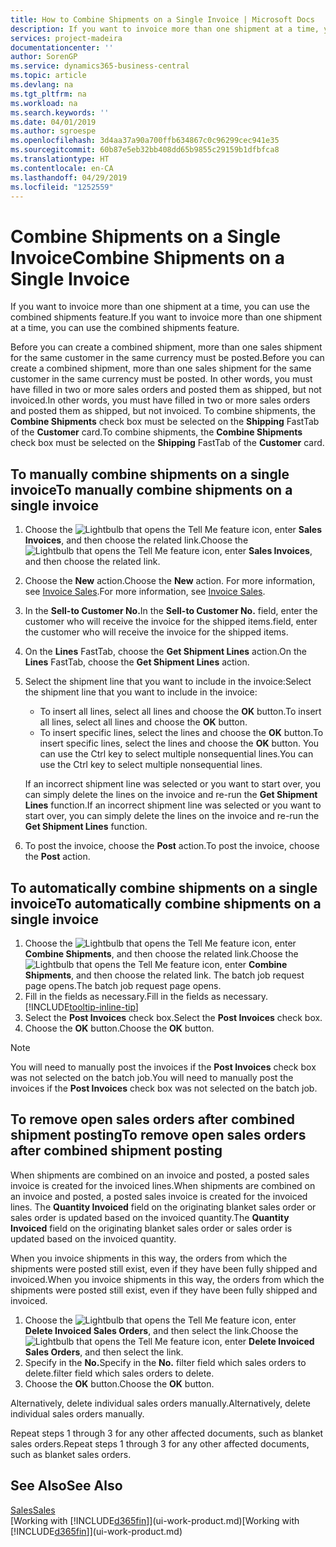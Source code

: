 ```yaml
---
title: How to Combine Shipments on a Single Invoice | Microsoft Docs
description: If you want to invoice more than one shipment at a time, you can use the combined shipments feature.
services: project-madeira
documentationcenter: ''
author: SorenGP
ms.service: dynamics365-business-central
ms.topic: article
ms.devlang: na
ms.tgt_pltfrm: na
ms.workload: na
ms.search.keywords: ''
ms.date: 04/01/2019
ms.author: sgroespe
ms.openlocfilehash: 3d4aa37a90a700ffb634867c0c96299cec941e35
ms.sourcegitcommit: 60b87e5eb32bb408dd65b9855c29159b1dfbfca8
ms.translationtype: HT
ms.contentlocale: en-CA
ms.lasthandoff: 04/29/2019
ms.locfileid: "1252559"
---
```

# <a name="combine-shipments-on-a-single-invoice"></a><span data-ttu-id="453c5-103">Combine Shipments on a Single Invoice</span><span class="sxs-lookup"><span data-stu-id="453c5-103">Combine Shipments on a Single Invoice</span></span>
<span data-ttu-id="453c5-104">If you want to invoice more than one shipment at a time, you can use the combined shipments feature.</span><span class="sxs-lookup"><span data-stu-id="453c5-104">If you want to invoice more than one shipment at a time, you can use the combined shipments feature.</span></span>  

 <span data-ttu-id="453c5-105">Before you can create a combined shipment, more than one sales shipment for the same customer in the same currency must be posted.</span><span class="sxs-lookup"><span data-stu-id="453c5-105">Before you can create a combined shipment, more than one sales shipment for the same customer in the same currency must be posted.</span></span> <span data-ttu-id="453c5-106">In other words, you must have filled in two or more sales orders and posted them as shipped, but not invoiced.</span><span class="sxs-lookup"><span data-stu-id="453c5-106">In other words, you must have filled in two or more sales orders and posted them as shipped, but not invoiced.</span></span> <span data-ttu-id="453c5-107">To combine shipments, the **Combine Shipments** check box must be selected on the **Shipping** FastTab of the **Customer** card.</span><span class="sxs-lookup"><span data-stu-id="453c5-107">To combine shipments, the **Combine Shipments** check box must be selected on the **Shipping** FastTab of the **Customer** card.</span></span>  

## <a name="to-manually-combine-shipments-on-a-single-invoice"></a><span data-ttu-id="453c5-108">To manually combine shipments on a single invoice</span><span class="sxs-lookup"><span data-stu-id="453c5-108">To manually combine shipments on a single invoice</span></span>  
1. <span data-ttu-id="453c5-109">Choose the ![Lightbulb that opens the Tell Me feature](media/ui-search/search_small.png "Tell me what you want to do") icon, enter **Sales Invoices**, and then choose the related link.</span><span class="sxs-lookup"><span data-stu-id="453c5-109">Choose the ![Lightbulb that opens the Tell Me feature](media/ui-search/search_small.png "Tell me what you want to do") icon, enter **Sales Invoices**, and then choose the related link.</span></span>  
2. <span data-ttu-id="453c5-110">Choose the **New** action.</span><span class="sxs-lookup"><span data-stu-id="453c5-110">Choose the **New** action.</span></span> <span data-ttu-id="453c5-111">For more information, see [Invoice Sales](sales-how-invoice-sales.md).</span><span class="sxs-lookup"><span data-stu-id="453c5-111">For more information, see [Invoice Sales](sales-how-invoice-sales.md).</span></span>
3. <span data-ttu-id="453c5-112">In the **Sell-to Customer No.**</span><span class="sxs-lookup"><span data-stu-id="453c5-112">In the **Sell-to Customer No.**</span></span> <span data-ttu-id="453c5-113">field, enter the customer who will receive the invoice for the shipped items.</span><span class="sxs-lookup"><span data-stu-id="453c5-113">field, enter the customer who will receive the invoice for the shipped items.</span></span>  
4. <span data-ttu-id="453c5-114">On the **Lines** FastTab, choose the **Get Shipment Lines** action.</span><span class="sxs-lookup"><span data-stu-id="453c5-114">On the **Lines** FastTab, choose the **Get Shipment Lines** action.</span></span>  
5. <span data-ttu-id="453c5-115">Select the shipment line that you want to include in the invoice:</span><span class="sxs-lookup"><span data-stu-id="453c5-115">Select the shipment line that you want to include in the invoice:</span></span>  

    - <span data-ttu-id="453c5-116">To insert all lines, select all lines and choose the **OK** button.</span><span class="sxs-lookup"><span data-stu-id="453c5-116">To insert all lines, select all lines and choose the **OK** button.</span></span>  
    - <span data-ttu-id="453c5-117">To insert specific lines, select the lines and choose the **OK** button.</span><span class="sxs-lookup"><span data-stu-id="453c5-117">To insert specific lines, select the lines and choose the **OK** button.</span></span> <span data-ttu-id="453c5-118">You can use the Ctrl key to select multiple nonsequential lines.</span><span class="sxs-lookup"><span data-stu-id="453c5-118">You can use the Ctrl key to select multiple nonsequential lines.</span></span>  

    <span data-ttu-id="453c5-119">If an incorrect shipment line was selected or you want to start over, you can simply delete the lines on the invoice and re-run the **Get Shipment Lines** function.</span><span class="sxs-lookup"><span data-stu-id="453c5-119">If an incorrect shipment line was selected or you want to start over, you can simply delete the lines on the invoice and re-run the **Get Shipment Lines** function.</span></span>  
7. <span data-ttu-id="453c5-120">To post the invoice, choose the **Post** action.</span><span class="sxs-lookup"><span data-stu-id="453c5-120">To post the invoice, choose the **Post** action.</span></span>  

## <a name="to-automatically-combine-shipments-on-a-single-invoice"></a><span data-ttu-id="453c5-121">To automatically combine shipments on a single invoice</span><span class="sxs-lookup"><span data-stu-id="453c5-121">To automatically combine shipments on a single invoice</span></span>  
1. <span data-ttu-id="453c5-122">Choose the ![Lightbulb that opens the Tell Me feature](media/ui-search/search_small.png "Tell me what you want to do") icon, enter **Combine Shipments**, and then choose the related link.</span><span class="sxs-lookup"><span data-stu-id="453c5-122">Choose the ![Lightbulb that opens the Tell Me feature](media/ui-search/search_small.png "Tell me what you want to do") icon, enter **Combine Shipments**, and then choose the related link.</span></span> <span data-ttu-id="453c5-123">The batch job request page opens.</span><span class="sxs-lookup"><span data-stu-id="453c5-123">The batch job request page opens.</span></span>  
2. <span data-ttu-id="453c5-124">Fill in the fields as necessary.</span><span class="sxs-lookup"><span data-stu-id="453c5-124">Fill in the fields as necessary.</span></span> [!INCLUDE[tooltip-inline-tip](includes/tooltip-inline-tip_md.md)]
3. <span data-ttu-id="453c5-125">Select the **Post Invoices** check box.</span><span class="sxs-lookup"><span data-stu-id="453c5-125">Select the **Post Invoices** check box.</span></span>  
4.  <span data-ttu-id="453c5-126">Choose the **OK** button.</span><span class="sxs-lookup"><span data-stu-id="453c5-126">Choose the **OK** button.</span></span>  

> [!NOTE]  
>  <span data-ttu-id="453c5-127">You will need to manually post the invoices if the **Post Invoices** check box was not selected on the batch job.</span><span class="sxs-lookup"><span data-stu-id="453c5-127">You will need to manually post the invoices if the **Post Invoices** check box was not selected on the batch job.</span></span>  

## <a name="to-remove-open-sales-orders-after-combined-shipment-posting"></a><span data-ttu-id="453c5-128">To remove open sales orders after combined shipment posting</span><span class="sxs-lookup"><span data-stu-id="453c5-128">To remove open sales orders after combined shipment posting</span></span> 
<span data-ttu-id="453c5-129">When shipments are combined on an invoice and posted, a posted sales invoice is created for the invoiced lines.</span><span class="sxs-lookup"><span data-stu-id="453c5-129">When shipments are combined on an invoice and posted, a posted sales invoice is created for the invoiced lines.</span></span> <span data-ttu-id="453c5-130">The **Quantity Invoiced** field on the originating blanket sales order or sales order is updated based on the invoiced quantity.</span><span class="sxs-lookup"><span data-stu-id="453c5-130">The **Quantity Invoiced** field on the originating blanket sales order or sales order is updated based on the invoiced quantity.</span></span>  

<span data-ttu-id="453c5-131">When you invoice shipments in this way, the orders from which the shipments were posted still exist, even if they have been fully shipped and invoiced.</span><span class="sxs-lookup"><span data-stu-id="453c5-131">When you invoice shipments in this way, the orders from which the shipments were posted still exist, even if they have been fully shipped and invoiced.</span></span>   

1. <span data-ttu-id="453c5-132">Choose the ![Lightbulb that opens the Tell Me feature](media/ui-search/search_small.png "Tell me what you want to do") icon, enter **Delete Invoiced Sales Orders**, and then select the link.</span><span class="sxs-lookup"><span data-stu-id="453c5-132">Choose the ![Lightbulb that opens the Tell Me feature](media/ui-search/search_small.png "Tell me what you want to do") icon, enter **Delete Invoiced Sales Orders**, and then select the link.</span></span>  
2. <span data-ttu-id="453c5-133">Specify in the **No.**</span><span class="sxs-lookup"><span data-stu-id="453c5-133">Specify in the **No.**</span></span> <span data-ttu-id="453c5-134">filter field which sales orders to delete.</span><span class="sxs-lookup"><span data-stu-id="453c5-134">filter field which sales orders to delete.</span></span>  
3. <span data-ttu-id="453c5-135">Choose the **OK** button.</span><span class="sxs-lookup"><span data-stu-id="453c5-135">Choose the **OK** button.</span></span>  

<span data-ttu-id="453c5-136">Alternatively, delete individual sales orders manually.</span><span class="sxs-lookup"><span data-stu-id="453c5-136">Alternatively, delete individual sales orders manually.</span></span>  

<span data-ttu-id="453c5-137">Repeat steps 1 through 3 for any other affected documents, such as blanket sales orders.</span><span class="sxs-lookup"><span data-stu-id="453c5-137">Repeat steps 1 through 3 for any other affected documents, such as blanket sales orders.</span></span>

## <a name="see-also"></a><span data-ttu-id="453c5-138">See Also</span><span class="sxs-lookup"><span data-stu-id="453c5-138">See Also</span></span>  
[<span data-ttu-id="453c5-139">Sales</span><span class="sxs-lookup"><span data-stu-id="453c5-139">Sales</span></span>](sales-manage-sales.md)  
<span data-ttu-id="453c5-140">[Working with [!INCLUDE[d365fin](includes/d365fin_md.md)]](ui-work-product.md)</span><span class="sxs-lookup"><span data-stu-id="453c5-140">[Working with [!INCLUDE[d365fin](includes/d365fin_md.md)]](ui-work-product.md)</span></span>
